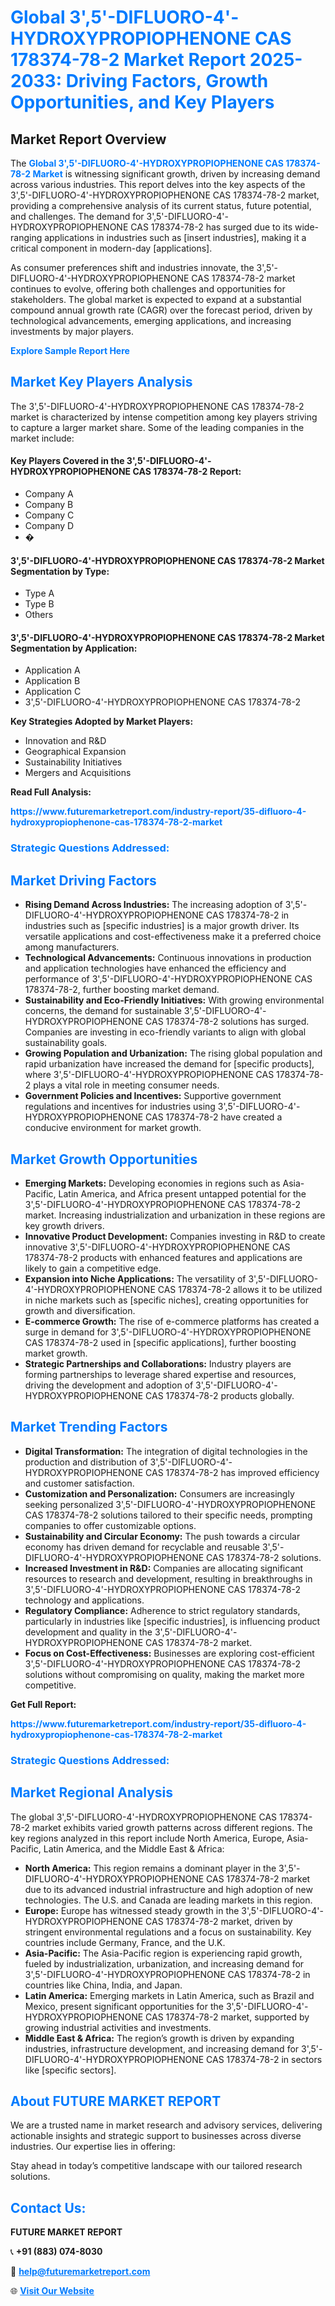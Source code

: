 <h1 style="color: #007BFF;">Global 3',5'-DIFLUORO-4'-HYDROXYPROPIOPHENONE CAS 178374-78-2 Market Report 2025-2033: Driving Factors, Growth Opportunities, and Key Players</h1>

<section id="overview">
<h2>Market Report Overview</h2>
<p>The <a href="https://www.futuremarketreport.com/industry-report/35-difluoro-4-hydroxypropiophenone-cas-178374-78-2-market" style="color: #007BFF; text-decoration: none;"><strong>Global 3',5'-DIFLUORO-4'-HYDROXYPROPIOPHENONE CAS 178374-78-2 Market</strong></a> is witnessing significant growth, driven by increasing demand across various industries. This report delves into the key aspects of the 3',5'-DIFLUORO-4'-HYDROXYPROPIOPHENONE CAS 178374-78-2 market, providing a comprehensive analysis of its current status, future potential, and challenges. The demand for 3',5'-DIFLUORO-4'-HYDROXYPROPIOPHENONE CAS 178374-78-2 has surged due to its wide-ranging applications in industries such as [insert industries], making it a critical component in modern-day [applications].</p>
<p>As consumer preferences shift and industries innovate, the 3',5'-DIFLUORO-4'-HYDROXYPROPIOPHENONE CAS 178374-78-2 market continues to evolve, offering both challenges and opportunities for stakeholders. The global market is expected to expand at a substantial compound annual growth rate (CAGR) over the forecast period, driven by technological advancements, emerging applications, and increasing investments by major players.</p>
</section>

<section id="overview">
<p><a href="https://www.futuremarketreport.com/request-sample/reportId=111068" style="color: #007BFF; text-decoration: none;"><strong>Explore Sample Report Here</strong></a></p>
</section>

<section id="key-players">
<h2 style="color: #007BFF;">Market Key Players Analysis</h2>
<p>The 3',5'-DIFLUORO-4'-HYDROXYPROPIOPHENONE CAS 178374-78-2 market is characterized by intense competition among key players striving to capture a larger market share. Some of the leading companies in the market include:</p>
<h4>Key Players Covered in the 3',5'-DIFLUORO-4'-HYDROXYPROPIOPHENONE CAS 178374-78-2 Report:</h4>
<ul><li>Company A</li><li>Company B</li><li>Company C</li><li>Company D</li><li>�</li></ul>
<h4>3',5'-DIFLUORO-4'-HYDROXYPROPIOPHENONE CAS 178374-78-2 Market Segmentation by Type:</h4>
<ul><li>Type A</li><li>Type B</li><li>Others</li></ul>

<h4>3',5'-DIFLUORO-4'-HYDROXYPROPIOPHENONE CAS 178374-78-2 Market Segmentation by Application:</h4>
<ul><li>Application A</li><li>Application B</li><li>Application C</li><li>3&#039;,5&#039;-DIFLUORO-4&#039;-HYDROXYPROPIOPHENONE CAS 178374-78-2</li></ul>
<p><strong>Key Strategies Adopted by Market Players:</strong></p>
<ul>
<li>Innovation and R&D</li>
<li>Geographical Expansion</li>
<li>Sustainability Initiatives</li>
<li>Mergers and Acquisitions</li>
</ul>
</section>

<section>
<p><strong>Read Full Analysis: </strong></p><a href="https://www.futuremarketreport.com/industry-report/35-difluoro-4-hydroxypropiophenone-cas-178374-78-2-market" style="color: #007BFF; text-decoration: none;"><strong>https://www.futuremarketreport.com/industry-report/35-difluoro-4-hydroxypropiophenone-cas-178374-78-2-market</strong></a>
<h3 style="color: #007BFF;">Strategic Questions Addressed:</h3>
</section>

<section id="driving-factors">
<h2 style="color: #007BFF;">Market Driving Factors</h2>
<ul>
<li><strong>Rising Demand Across Industries:</strong> The increasing adoption of 3',5'-DIFLUORO-4'-HYDROXYPROPIOPHENONE CAS 178374-78-2 in industries such as [specific industries] is a major growth driver. Its versatile applications and cost-effectiveness make it a preferred choice among manufacturers.</li>
<li><strong>Technological Advancements:</strong> Continuous innovations in production and application technologies have enhanced the efficiency and performance of 3',5'-DIFLUORO-4'-HYDROXYPROPIOPHENONE CAS 178374-78-2, further boosting market demand.</li>
<li><strong>Sustainability and Eco-Friendly Initiatives:</strong> With growing environmental concerns, the demand for sustainable 3',5'-DIFLUORO-4'-HYDROXYPROPIOPHENONE CAS 178374-78-2 solutions has surged. Companies are investing in eco-friendly variants to align with global sustainability goals.</li>
<li><strong>Growing Population and Urbanization:</strong> The rising global population and rapid urbanization have increased the demand for [specific products], where 3',5'-DIFLUORO-4'-HYDROXYPROPIOPHENONE CAS 178374-78-2 plays a vital role in meeting consumer needs.</li>
<li><strong>Government Policies and Incentives:</strong> Supportive government regulations and incentives for industries using 3',5'-DIFLUORO-4'-HYDROXYPROPIOPHENONE CAS 178374-78-2 have created a conducive environment for market growth.</li>
</ul>
</section>

<section id="growth-opportunities">
<h2 style="color: #007BFF;">Market Growth Opportunities</h2>
<ul>
<li><strong>Emerging Markets:</strong> Developing economies in regions such as Asia-Pacific, Latin America, and Africa present untapped potential for the 3',5'-DIFLUORO-4'-HYDROXYPROPIOPHENONE CAS 178374-78-2 market. Increasing industrialization and urbanization in these regions are key growth drivers.</li>
<li><strong>Innovative Product Development:</strong> Companies investing in R&D to create innovative 3',5'-DIFLUORO-4'-HYDROXYPROPIOPHENONE CAS 178374-78-2 products with enhanced features and applications are likely to gain a competitive edge.</li>
<li><strong>Expansion into Niche Applications:</strong> The versatility of 3',5'-DIFLUORO-4'-HYDROXYPROPIOPHENONE CAS 178374-78-2 allows it to be utilized in niche markets such as [specific niches], creating opportunities for growth and diversification.</li>
<li><strong>E-commerce Growth:</strong> The rise of e-commerce platforms has created a surge in demand for 3',5'-DIFLUORO-4'-HYDROXYPROPIOPHENONE CAS 178374-78-2 used in [specific applications], further boosting market growth.</li>
<li><strong>Strategic Partnerships and Collaborations:</strong> Industry players are forming partnerships to leverage shared expertise and resources, driving the development and adoption of 3',5'-DIFLUORO-4'-HYDROXYPROPIOPHENONE CAS 178374-78-2 products globally.</li>
</ul>
</section>

<section id="trending-factors">
<h2 style="color: #007BFF;">Market Trending Factors</h2>
<ul>
<li><strong>Digital Transformation:</strong> The integration of digital technologies in the production and distribution of 3',5'-DIFLUORO-4'-HYDROXYPROPIOPHENONE CAS 178374-78-2 has improved efficiency and customer satisfaction.</li>
<li><strong>Customization and Personalization:</strong> Consumers are increasingly seeking personalized 3',5'-DIFLUORO-4'-HYDROXYPROPIOPHENONE CAS 178374-78-2 solutions tailored to their specific needs, prompting companies to offer customizable options.</li>
<li><strong>Sustainability and Circular Economy:</strong> The push towards a circular economy has driven demand for recyclable and reusable 3',5'-DIFLUORO-4'-HYDROXYPROPIOPHENONE CAS 178374-78-2 solutions.</li>
<li><strong>Increased Investment in R&D:</strong> Companies are allocating significant resources to research and development, resulting in breakthroughs in 3',5'-DIFLUORO-4'-HYDROXYPROPIOPHENONE CAS 178374-78-2 technology and applications.</li>
<li><strong>Regulatory Compliance:</strong> Adherence to strict regulatory standards, particularly in industries like [specific industries], is influencing product development and quality in the 3',5'-DIFLUORO-4'-HYDROXYPROPIOPHENONE CAS 178374-78-2 market.</li>
<li><strong>Focus on Cost-Effectiveness:</strong> Businesses are exploring cost-efficient 3',5'-DIFLUORO-4'-HYDROXYPROPIOPHENONE CAS 178374-78-2 solutions without compromising on quality, making the market more competitive.</li>
</ul>
</section>

<section>
<p><strong>Get Full Report: </strong></p><a href="https://www.futuremarketreport.com/industry-report/35-difluoro-4-hydroxypropiophenone-cas-178374-78-2-market" style="color: #007BFF; text-decoration: none;"><strong>https://www.futuremarketreport.com/industry-report/35-difluoro-4-hydroxypropiophenone-cas-178374-78-2-market</strong></a>
<h3 style="color: #007BFF;">Strategic Questions Addressed:</h3>
</section>


<section id="regional-analysis">
<h2 style="color: #007BFF;">Market Regional Analysis</h2>
<p>The global 3',5'-DIFLUORO-4'-HYDROXYPROPIOPHENONE CAS 178374-78-2 market exhibits varied growth patterns across different regions. The key regions analyzed in this report include North America, Europe, Asia-Pacific, Latin America, and the Middle East & Africa:</p>
<ul>
<li><strong>North America:</strong> This region remains a dominant player in the 3',5'-DIFLUORO-4'-HYDROXYPROPIOPHENONE CAS 178374-78-2 market due to its advanced industrial infrastructure and high adoption of new technologies. The U.S. and Canada are leading markets in this region.</li>
<li><strong>Europe:</strong> Europe has witnessed steady growth in the 3',5'-DIFLUORO-4'-HYDROXYPROPIOPHENONE CAS 178374-78-2 market, driven by stringent environmental regulations and a focus on sustainability. Key countries include Germany, France, and the U.K.</li>
<li><strong>Asia-Pacific:</strong> The Asia-Pacific region is experiencing rapid growth, fueled by industrialization, urbanization, and increasing demand for 3',5'-DIFLUORO-4'-HYDROXYPROPIOPHENONE CAS 178374-78-2 in countries like China, India, and Japan.</li>
<li><strong>Latin America:</strong> Emerging markets in Latin America, such as Brazil and Mexico, present significant opportunities for the 3',5'-DIFLUORO-4'-HYDROXYPROPIOPHENONE CAS 178374-78-2 market, supported by growing industrial activities and investments.</li>
<li><strong>Middle East & Africa:</strong> The region’s growth is driven by expanding industries, infrastructure development, and increasing demand for 3',5'-DIFLUORO-4'-HYDROXYPROPIOPHENONE CAS 178374-78-2 in sectors like [specific sectors].</li>
</ul>
</section>

<footer>
<h2 style="color: #007BFF;">About FUTURE MARKET REPORT</h2>
<p>We are a trusted name in market research and advisory services, delivering actionable insights and strategic support to businesses across diverse industries. Our expertise lies in offering:</p>

<p>Stay ahead in today’s competitive landscape with our tailored research solutions.</p>

<h2 style="color: #007BFF;">Contact Us:</h2>
<p><strong>FUTURE MARKET REPORT</strong></p>
<p>📞 <strong>+91 (883) 074-8030</strong></p>
<p>📧 <strong><a href="mailto:help@futuremarketreport.com" style="color: #007BFF;">help@futuremarketreport.com</a></strong></p>
<p>🌐 <strong><a href="https://www.futuremarketreport.com/" style="color: #007BFF;">Visit Our Website</a></strong></p>
</footer>